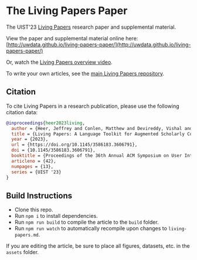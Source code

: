 # The Living Papers Paper

The UIST'23 [Living Papers](https://github.com/uwdata/living-papers/) research paper and supplemental material.

View the paper and supplemental material online here:
[http://uwdata.github.io/living-papers-paper/](http://uwdata.github.io/living-papers-paper/)

Or, watch the [Living Papers overview video](https://www.youtube.com/watch?v=5-4wd3dVtEk).

To write your own articles, see the [main Living Papers repository](https://github.com/uwdata/living-papers/).

## Citation

To cite Living Papers in a research publication, please use the following citation data:

``` bibtex
@inproceedings{heer2023living,
  author = {Heer, Jeffrey and Conlen, Matthew and Devireddy, Vishal and Nguyen, Tu and Horowitz, Joshua},
  title = {Living Papers: A Language Toolkit for Augmented Scholarly Communication},
  year = {2023},
  url = {https://doi.org/10.1145/3586183.3606791},
  doi = {10.1145/3586183.3606791},
  booktitle = {Proceedings of the 36th Annual ACM Symposium on User Interface Software and Technology},
  articleno = {42},
  numpages = {13},
  series = {UIST '23}
}
```

## Build Instructions

- Clone this repo.
- Run `npm i` to install dependencies.
- Run `npm run build` to compile the article to the `build` folder.
- Run `npm run watch` to automatically recompile upon changes to `living-papers.md`.

If you are editing the article, be sure to place all figures, datasets, etc. in the `assets` folder.
